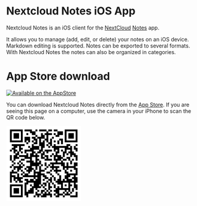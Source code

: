 Nextcloud Notes iOS App
=======================

Nextcloud Notes is an iOS client for the [NextCloud](https://nextcloud.com "NextCloud") [Notes](https://apps.nextcloud.com/apps/notes "Notes") app.

It allows you to manage (add, edit, or delete) your notes on an iOS device. Markdown editing is supported. Notes can be exported to several formats. With Nextcloud Notes the notes can also be organized in categories.

App Store download
==================

[![Available on the AppStore](https://github.com/nextcloud/talk-ios/blob/master/docs/App%20Store/Download_on_the_App_Store_Badge.svg)](https://itunes.apple.com/app/id813973264)


You can download Nextcloud Notes directly from the [App Store](https://apps.apple.com/app/nextcloud-notes/id813973264).
If you are seeing this page on a computer, use the camera in your iPhone to scan the QR code below.

<img src="./qrcode-app-store.png">
